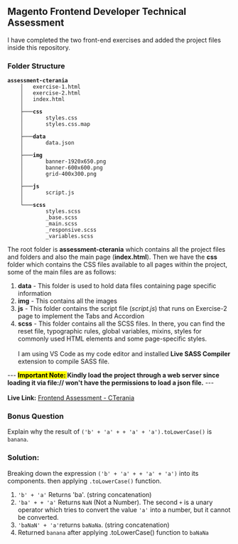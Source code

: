 <h2>Magento Frontend Developer Technical Assessment </h2>
<p>I have completed the two front-end exercises and added the project files inside this repository.</p>

<h3>Folder Structure</h3>
<pre><code><b>assessment-cterania</b>
    │   exercise-1.html
    │   exercise-2.html
    │   index.html
    │
    ├───<b>css</b>
    │       styles.css
    │       styles.css.map
    │
    ├───<b>data</b>
    │       data.json
    │
    ├───<b>img</b>
    │       banner-1920x650.png
    │       banner-600x600.png
    │       grid-400x300.png
    │
    ├───<b>js</b>
    │       script.js
    │
    └───<b>scss</b>
            styles.scss
            _base.scss
            _main.scss
            _responsive.scss
            _variables.scss
</code></pre>

<p>The root folder is <b>assessment-cterania</b> which contains all the project files and folders and also the main page (<b>index.html</b>). Then we have the <b>css</b> folder which contains the CSS files available to all pages within the project, some of the main files are as follows:</p>
<ol>
    <li><b>data</b> - This folder is used to hold data files containing page specific information</li>
    <li><b>img</b> - This contains all the images</li>
    <li><b>js</b> - This folder contains the script file (<i>script.js</i>) that runs on Exercise-2 page to implement the Tabs and Accordion</li>
    <li><b>scss</b> - This folder contains all the SCSS files. In there, you can find the reset file, typographic rules, global variables, mixins, styles for commonly used HTML elements and some page-specific styles.<br><br>I am using VS Code as my code editor and installed <b>Live SASS Compiler</b> extension to compile SASS file.</li>
</ol>
---
<b><mark>Important Note: </mark>Kindly load the project through a web server since loading it via file:// won't have the permissions to load a json file.</b>
---
<br>
<br>
<b>Live Link:</b> <a href="https://cterania.github.io/assessment-cterania/">Frontend Assessment - CTerania</a>
<br>
<h3>Bonus Question</h3>
<p>Explain why the result of <code>(&#39;b&#39; + &#39;a&#39; + + &#39;a&#39; + &#39;a&#39;).toLowerCase()</code> is <code>banana</code>.</p>
<h3>Solution:</h3>
<p>Breaking down the expression <code>(&#39;b&#39; + &#39;a&#39; + + &#39;a&#39; + &#39;a&#39;)</code> into its components. then applying <code>.toLowerCase()</code> function.</p>
<ol>
    <li><code>'b' + 'a'</code> Returns 'ba'. (string concatenation)</li>
    <li><code>'ba' + + 'a'</code> Returns <code>NaN</code> (Not a Number). The second <code>+</code> is a unary operator which tries to convert the value <code>'a'</code> into a number, but it cannot be converted.</li>
    <li><code>'baNaN' + 'a'</code>returns <code>baNaNa</code>. (string concatenation)</li>
    <li>Returned <code>banana</code> after applying .toLowerCase() function to <code>baNaNa</code></li>
</ol>